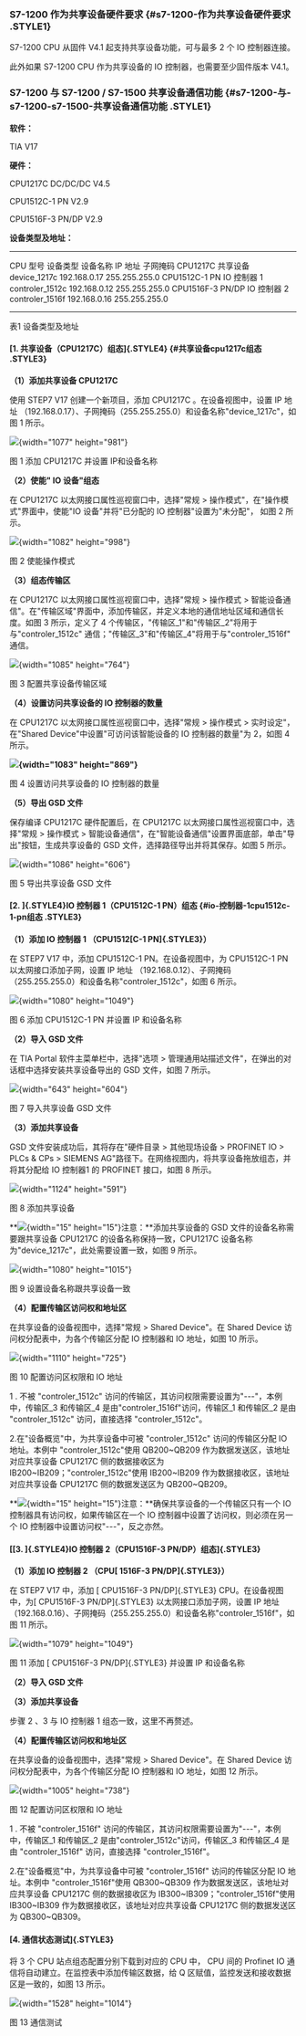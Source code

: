 ### S7-1200 作为共享设备硬件要求 {#s7-1200-作为共享设备硬件要求 .STYLE1}

S7-1200 CPU 从固件 V4.1 起支持共享设备功能，可与最多 2 个 IO
控制器连接。

此外如果 S7-1200 CPU 作为共享设备的 IO 控制器，也需要至少固件版本 V4.1。

### S7-1200 与 S7-1200 / S7-1500 共享设备通信功能 {#s7-1200-与-s7-1200-s7-1500-共享设备通信功能 .STYLE1}

**软件：**

TIA V17

**硬件：**

CPU1217C DC/DC/DC V4.5

CPU1512C-1 PN V2.9

CPU1516F-3 PN/DP V2.9

**设备类型及地址：**

  ------------------ ------------- ----------------- -------------- ---------------
  CPU 型号           设备类型      设备名称          IP 地址        子网掩码
  CPU1217C           共享设备      device_1217c      192.168.0.17   255.255.255.0
  CPU1512C-1 PN      IO 控制器 1   controler_1512c   192.168.0.12   255.255.255.0
  CPU1516F-3 PN/DP   IO 控制器 2   controler_1516f   192.168.0.16   255.255.255.0
  ------------------ ------------- ----------------- -------------- ---------------

表1 设备类型及地址

#### [1. 共享设备（CPU1217C）组态]{.STYLE4} {#共享设备cpu1217c组态 .STYLE3}

**（1）添加共享设备 CPU1217C**

使用 STEP7 V17 创建一个新项目，添加 CPU1217C 。在设备视图中，设置 IP
地址
（192.168.0.17）、子网掩码（255.255.255.0）和设备名称"device_1217c"，如图
1 所示。

![](images/4-01.JPG){width="1077" height="981"}

图 1 添加 CPU1217C 并设置 IP和设备名称

**（2）使能" IO 设备"组态**

在 CPU1217C 以太网接口属性巡视窗口中，选择"常规 \>
操作模式"，在"操作模式"界面中，使能"IO 设备"并将"已分配的 IO
控制器"设置为"未分配"， 如图 2 所示。

![](images/4-02.JPG){width="1082" height="998"}

图 2 使能操作模式

**（3）组态传输区**

在 CPU1217C 以太网接口属性巡视窗口中，选择"常规 \> 操作模式 \>
智能设备通信"。在"传输区域"界面中，添加传输区，并定义本地的通信地址区域和通信长度。如图
3 所示，定义了 4
个传输区，"传输区_1"和"传输区_2"将用于与"controler_1512c"
通信；"传输区_3"和"传输区_4"将用于与"controler_1516f" 通信。

![](images/4-03.JPG){width="1085" height="764"}

图 3 配置共享设备传输区域

**（4）设置访问共享设备的 IO 控制器的数量**

在 CPU1217C 以太网接口属性巡视窗口中，选择"常规 \> 操作模式 \>
实时设定"，在"Shared Device"中设置"可访问该智能设备的 IO 控制器的数量"为
2，如图 4 所示。

**![](images/4-04.JPG){width="1083" height="869"}**

图 4 设置访问共享设备的 IO 控制器的数量

**（5）导出 GSD 文件**

保存编译 CPU1217C 硬件配置后，在 CPU1217C
以太网接口属性巡视窗口中，选择"常规 \> 操作模式 \>
智能设备通信"，在"智能设备通信"设置界面底部，单击\"导出\"按钮，生成共享设备的
GSD 文件，选择路径导出并将其保存。如图 5 所示。

![](images/4-05.JPG){width="1086" height="606"}

图 5 导出共享设备 GSD 文件

#### [2. ]{.STYLE4}IO 控制器 1（CPU1512C-1 PN）组态 {#io-控制器-1cpu1512c-1-pn组态 .STYLE3}

**（1）添加 IO 控制器 1 （CPU1512[C-1 PN]{.STYLE3}）**

在 STEP7 V17 中，添加 CPU1512C-1 PN。在设备视图中，为 CPU1512C-1 PN
以太网接口添加子网，设置 IP 地址
（192.168.0.12）、子网掩码（255.255.255.0）和设备名称"controler_1512c"，如图
6 所示。

![](images/4-06.JPG){width="1080" height="1049"}

图 6 添加 CPU1512C-1 PN 并设置 IP 和设备名称

**（2）导入 GSD 文件**

在 TIA Portal 软件主菜单栏中，选择"选项 \>
管理通用站描述文件"，在弹出的对话框中选择安装共享设备导出的 GSD
文件，如图 7 所示。

![](images/4-07.JPG){width="643" height="604"}

图 7 导入共享设备 GSD 文件

**（3）添加共享设备**

GSD 文件安装成功后，其将存在"硬件目录 \> 其他现场设备 \> PROFINET IO \>
PLCs & CPs \> SIEMENS
AG"路径下。在网络视图内，将共享设备拖放组态，并将其分配给 IO 控制器1 的
PROFINET 接口，如图 8 所示。

![](images/4-08.JPG){width="1124" height="591"}

图 8 添加共享设备

**![](images/3.gif){width="15" height="15"}注意：**添加共享设备的 GSD
文件的设备名称需要跟共享设备 CPU1217C 的设备名称保持一致，CPU1217C
设备名称为"device_1217c"，此处需要设置一致，如图 9 所示。

![](images/4-10.JPG){width="1080" height="1015"}

图 9 设置设备名称跟共享设备一致

**（4）配置传输区访问权和地址区**

在共享设备的设备视图中，选择"常规 \> Shared Device"。在 Shared Device
访问权分配表中，为各个传输区分配 IO 控制器和 IO 地址，如图 10 所示。

![](images/4-09.JPG){width="1110" height="725"}

图 10 配置访问区权限和 IO 地址

1 . 不被 "controler_1512c"
访问的传输区，其访问权限需要设置为"\-\--"，本例中，传输区_3 和传输区_4
是由"controler_1516f"访问，传输区_1 和传输区_2 是由 "controler_1512c"
访问，直接选择 "controler_1512c"。

2.在"设备概览"中，为共享设备中可被 "controler_1512c" 访问的传输区分配 IO
地址。本例中 "controler_1512c"使用 QB200\~QB209
作为数据发送区，该地址对应共享设备 CPU1217C 侧的数据接收区为
IB200\~IB209；"controler_1512c"使用 IB200\~IB209
作为数据接收区，该地址对应共享设备 CPU1217C 侧的数据发送区为
QB200\~QB209。

**![](images/3.gif){width="15"
height="15"}注意：**确保共享设备的一个传输区只有一个 IO
控制器具有访问权，如果传输区在一个 IO
控制器中设置了访问权，则必须在另一个 IO
控制器中设置访问权"\-\--"，反之亦然。

#### [[3. ]{.STYLE4}IO 控制器 2（CPU1516F-3 PN/DP）组态]{.STYLE3}

**（1）添加 IO 控制器 2 （CPU[ 1516F-3 PN/DP]{.STYLE3}）**

在 STEP7 V17 中，添加 [ CPU1516F-3 PN/DP]{.STYLE3}
CPU。在设备视图中，为[ CPU1516F-3 PN/DP]{.STYLE3}
以太网接口添加子网，设置 IP 地址
（192.168.0.16）、子网掩码（255.255.255.0）和设备名称"controler_1516f"，如图
11 所示。

![](images/4-11.JPG){width="1079" height="1049"}

图 11 添加 [ CPU1516F-3 PN/DP]{.STYLE3} 并设置 IP 和设备名称

**（2）导入 GSD 文件**

**（3）添加共享设备**

步骤 2 、3 与 IO 控制器 1 组态一致，这里不再赘述。

**（4）配置传输区访问权和地址区**

在共享设备的设备视图中，选择"常规 \> Shared Device"。在 Shared Device
访问权分配表中，为各个传输区分配 IO 控制器和 IO 地址，如图 12 所示。

![](images/4-12.JPG){width="1005" height="738"}

图 12 配置访问区权限和 IO 地址

1 . 不被 "controler_1516f"
访问的传输区，其访问权限需要设置为"\-\--"，本例中，传输区_1 和传输区_2
是由"controler_1512c"访问，传输区_3 和传输区_4 是由 "controler_1516f"
访问，直接选择 "controler_1516f"。

2.在"设备概览"中，为共享设备中可被 "controler_1516f" 访问的传输区分配 IO
地址。本例中 "controler_1516f"使用 QB300\~QB309
作为数据发送区，该地址对应共享设备 CPU1217C 侧的数据接收区为
IB300\~IB309；"controler_1516f"使用 IB300\~IB309
作为数据接收区，该地址对应共享设备 CPU1217C 侧的数据发送区为
QB300\~QB309。

#### [4. 通信状态测试]{.STYLE3}

将 3 个 CPU 站点组态配置分别下载到对应的 CPU 中， CPU 间的 Profinet IO
通信将自动建立。在监控表中添加传输区数据，给 Q
区赋值，监控发送和接收数据区是一致的，如图 13 所示。

![](images/4-13.JPG){width="1528" height="1014"}

图 13 通信测试

